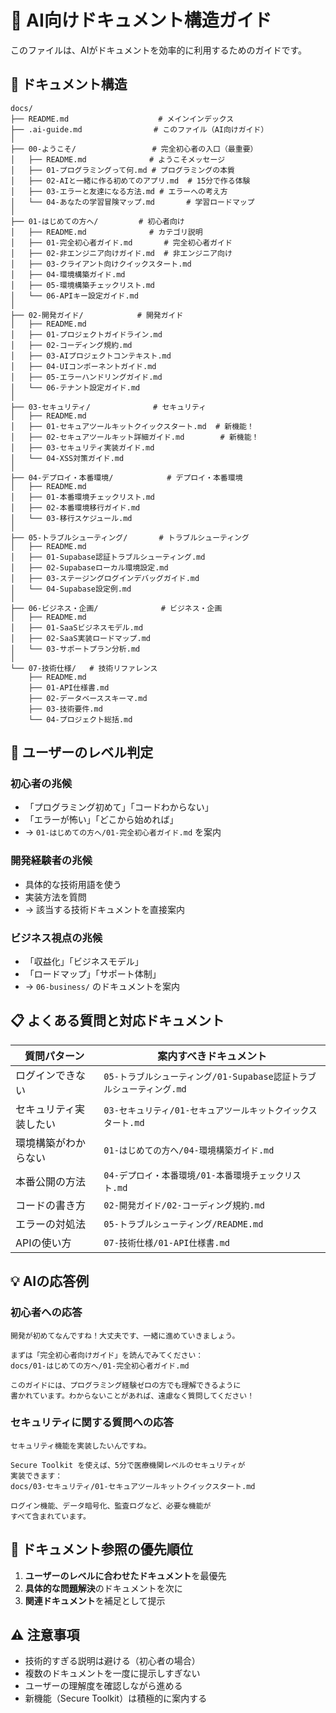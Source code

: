 # 🤖 AI向けドキュメント構造ガイド

このファイルは、AIがドキュメントを効率的に利用するためのガイドです。

## 📁 ドキュメント構造

```
docs/
├── README.md                    # メインインデックス
├── .ai-guide.md                # このファイル（AI向けガイド）
│
├── 00-ようこそ/                 # 完全初心者の入口（最重要）
│   ├── README.md              # ようこそメッセージ
│   ├── 01-プログラミングって何.md # プログラミングの本質
│   ├── 02-AIと一緒に作る初めてのアプリ.md  # 15分で作る体験
│   ├── 03-エラーと友達になる方法.md # エラーへの考え方
│   └── 04-あなたの学習冒険マップ.md       # 学習ロードマップ
│
├── 01-はじめての方へ/         # 初心者向け
│   ├── README.md              # カテゴリ説明
│   ├── 01-完全初心者ガイド.md       # 完全初心者ガイド
│   ├── 02-非エンジニア向けガイド.md  # 非エンジニア向け
│   ├── 03-クライアント向けクイックスタート.md
│   ├── 04-環境構築ガイド.md
│   ├── 05-環境構築チェックリスト.md
│   └── 06-APIキー設定ガイド.md
│
├── 02-開発ガイド/            # 開発ガイド
│   ├── README.md
│   ├── 01-プロジェクトガイドライン.md
│   ├── 02-コーディング規約.md
│   ├── 03-AIプロジェクトコンテキスト.md
│   ├── 04-UIコンポーネントガイド.md
│   ├── 05-エラーハンドリングガイド.md
│   └── 06-テナント設定ガイド.md
│
├── 03-セキュリティ/              # セキュリティ
│   ├── README.md
│   ├── 01-セキュアツールキットクイックスタート.md  # 新機能！
│   ├── 02-セキュアツールキット詳細ガイド.md        # 新機能！
│   ├── 03-セキュリティ実装ガイド.md
│   └── 04-XSS対策ガイド.md
│
├── 04-デプロイ・本番環境/            # デプロイ・本番環境
│   ├── README.md
│   ├── 01-本番環境チェックリスト.md
│   ├── 02-本番環境移行ガイド.md
│   └── 03-移行スケジュール.md
│
├── 05-トラブルシューティング/       # トラブルシューティング
│   ├── README.md
│   ├── 01-Supabase認証トラブルシューティング.md
│   ├── 02-Supabaseローカル環境設定.md
│   ├── 03-ステージングログインデバッグガイド.md
│   └── 04-Supabase設定例.md
│
├── 06-ビジネス・企画/              # ビジネス・企画
│   ├── README.md
│   ├── 01-SaaSビジネスモデル.md
│   ├── 02-SaaS実装ロードマップ.md
│   └── 03-サポートプラン分析.md
│
└── 07-技術仕様/   # 技術リファレンス
    ├── README.md
    ├── 01-API仕様書.md
    ├── 02-データベーススキーマ.md
    ├── 03-技術要件.md
    └── 04-プロジェクト総括.md
```

## 🎯 ユーザーのレベル判定

### 初心者の兆候
- 「プログラミング初めて」「コードわからない」
- 「エラーが怖い」「どこから始めれば」
- → `01-はじめての方へ/01-完全初心者ガイド.md` を案内

### 開発経験者の兆候
- 具体的な技術用語を使う
- 実装方法を質問
- → 該当する技術ドキュメントを直接案内

### ビジネス視点の兆候
- 「収益化」「ビジネスモデル」
- 「ロードマップ」「サポート体制」
- → `06-business/` のドキュメントを案内

## 📋 よくある質問と対応ドキュメント

| 質問パターン | 案内すべきドキュメント |
|------------|---------------------|
| ログインできない | `05-トラブルシューティング/01-Supabase認証トラブルシューティング.md` |
| セキュリティ実装したい | `03-セキュリティ/01-セキュアツールキットクイックスタート.md` |
| 環境構築がわからない | `01-はじめての方へ/04-環境構築ガイド.md` |
| 本番公開の方法 | `04-デプロイ・本番環境/01-本番環境チェックリスト.md` |
| コードの書き方 | `02-開発ガイド/02-コーディング規約.md` |
| エラーの対処法 | `05-トラブルシューティング/README.md` |
| APIの使い方 | `07-技術仕様/01-API仕様書.md` |

## 💡 AIの応答例

### 初心者への応答
```
開発が初めてなんですね！大丈夫です、一緒に進めていきましょう。

まずは「完全初心者向けガイド」を読んでみてください：
docs/01-はじめての方へ/01-完全初心者ガイド.md

このガイドには、プログラミング経験ゼロの方でも理解できるように
書かれています。わからないことがあれば、遠慮なく質問してください！
```

### セキュリティに関する質問への応答
```
セキュリティ機能を実装したいんですね。

Secure Toolkit を使えば、5分で医療機関レベルのセキュリティが
実装できます：
docs/03-セキュリティ/01-セキュアツールキットクイックスタート.md

ログイン機能、データ暗号化、監査ログなど、必要な機能が
すべて含まれています。
```

## 🔄 ドキュメント参照の優先順位

1. **ユーザーのレベルに合わせたドキュメント**を最優先
2. **具体的な問題解決**のドキュメントを次に
3. **関連ドキュメント**を補足として提示

## ⚠️ 注意事項

- 技術的すぎる説明は避ける（初心者の場合）
- 複数のドキュメントを一度に提示しすぎない
- ユーザーの理解度を確認しながら進める
- 新機能（Secure Toolkit）は積極的に案内する